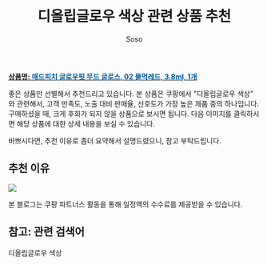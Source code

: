 ﻿---
layout: post
title:  "디올립글로우 색상 관련 상품 추천"
author: Soso
categories: [ 디지털/가전]
tags: [디올립글로우 색상]
image: https://ads-partners.coupang.com/image1/3fXPxrDRoVciuJAh3U4VGvpfNdrme3oyIXa0ofDnc09DmKxG2-f1bB2XPqjwnPXb8qCkF6F4B3_kWFaXa8NNAIGxFeKAB9_mttPoIXVfijx-ZWA9Tj2L2zHfEDH3e_feF8uGgkG0ZSEzWYYATo_dE_Tt420t7-J1OxZHpIsAGwWUYNpG1OCVRRF-dj63xmvU5thR-aYgoRUQJvJywE6Lq2Ng2-qPMy0MQpJo2GB52sxMmgW_pgFk95EUsrLfaabC66-2W0IIBw0ycW5jlQoo50f0SZDUOM9MUu0= 
description: "쿠팡에서 디올립글로우 색상 관련 상품으로 가장 고객 선호도가 높은 제품 중 하나입니다."
---

<a href="https://link.coupang.com/re/AFFSDP?lptag=AF5673682&pageKey=7648321480&itemId=20343158418&vendorItemId=87427887547&traceid=V0-153-22f1719b334699c8&clickBeacon=a3qOSdhd0d5zUQ9na-A0qhFJn_T8dDA3JIjv5YwdCTBPuCyJhayaFh_ePAkeOyiYMcNK6Jry6FeeEQMwyBb6Y5Ja1pnTSOM7fgcBie1NO58qzJlI4cOacVL7raxZGgHXc6f74V_LJ2NcWQQ2n7XWxCo52g4IVbzOn6AvwUzkQCkKduKa8BtAsO6QH5Y9Q-OBPPyG0s1FDYRnJcvRB9N_HECi-A1Aeh0MMOJvRLW8nQmZAB4UhzVnyOhu2tCKhqio1WDpmpQv98SPKTbuX6lztk1R5oYQe2G25cAinQuxx80bQun2yZEa0Rigdm7HZGWXpC0jrcYhu9P1Iv3bmLG4SgJfAHWliB4VwaY3rEX_hWfws21oe2cagxHZkLF2PnCV9sYvl-ayQd1y5blgEjhE8nxHiuqgsjPP9khXTkK8bK10xF5yID7buCUP6FimZIMaMqU8XVx45-0h-1A5ePZcsxAkC2bwj1iiDguZ0opC8sJzy638pLz2kvJMWqFwKJkEeRO-dmZ-p1Ds9gdQHjS8V5qN4spJLxUMATACyoOZze8q6ZMDFGmI9Bz-eEvN_TlQofjdD5beDkjjN5ht3fy75E77bHPPluPSUpScPNeySqMDv997DeaWkcXu362unmpL3Jb8eeOWZNN3fjvv5EFhVI2c6P7k3VfGHEu-QrjMqcFmL5WQ0AElRlswLcWFVmx2SdcQdkXkD7Y_GOj2vLrahfpv9eT5U_qErJqLwcUpvyE3-OrOUhbcRvuSYkNQYsKtu8X3Xabc-HNo2YHDy1JFcggRnan2Fjuz32ToxLrURGfZA4wkke4f23xsBnPErZtN5idaXUEq7-0AigvA6qsb0K3pRW1VO20vKQJ0XOJ5neNxK_TORS5p3X7wsbMEoW-dwM3yNxverII9u7TFULShOY8oLtiIrFcjyw%3D%3D&requestid=20240206145654070097164448&token=31850C%7CMIXED"><b>상품명: <font color='#01579B'>매드피치 글로우핏 무드 글로스, 02 물먹레드, 3.8ml, 1개</font></b></a>

좋은 상품만 선별해서 추천드리고 있습니다.
본 상품은 쿠팡에서 "디올립글로우 색상" 와 관련해서, 고객 만족도, 노출 대비 판매율, 선호도가 가장 높은 제품 중의 하나입니다.
구매하셨을 때, 크게 후회가 되지 않을 상품으로 보시면 됩니다. 
다음 이미지를 클릭하시면 해당 상품에 대한 상세 내용을 보실 수 있습니다.

바쁘시다면, 추천 이유로 좀더 요약해서 설명드렸으니, 참고 부탁드립니다.

## 추천 이유 

<a href="https://link.coupang.com/re/AFFSDP?lptag=AF5673682&pageKey=7648321480&itemId=20343158418&vendorItemId=87427887547&traceid=V0-153-22f1719b334699c8&clickBeacon=a3qOSdhd0d5zUQ9na-A0qhFJn_T8dDA3JIjv5YwdCTBPuCyJhayaFh_ePAkeOyiYMcNK6Jry6FeeEQMwyBb6Y5Ja1pnTSOM7fgcBie1NO58qzJlI4cOacVL7raxZGgHXc6f74V_LJ2NcWQQ2n7XWxCo52g4IVbzOn6AvwUzkQCkKduKa8BtAsO6QH5Y9Q-OBPPyG0s1FDYRnJcvRB9N_HECi-A1Aeh0MMOJvRLW8nQmZAB4UhzVnyOhu2tCKhqio1WDpmpQv98SPKTbuX6lztk1R5oYQe2G25cAinQuxx80bQun2yZEa0Rigdm7HZGWXpC0jrcYhu9P1Iv3bmLG4SgJfAHWliB4VwaY3rEX_hWfws21oe2cagxHZkLF2PnCV9sYvl-ayQd1y5blgEjhE8nxHiuqgsjPP9khXTkK8bK10xF5yID7buCUP6FimZIMaMqU8XVx45-0h-1A5ePZcsxAkC2bwj1iiDguZ0opC8sJzy638pLz2kvJMWqFwKJkEeRO-dmZ-p1Ds9gdQHjS8V5qN4spJLxUMATACyoOZze8q6ZMDFGmI9Bz-eEvN_TlQofjdD5beDkjjN5ht3fy75E77bHPPluPSUpScPNeySqMDv997DeaWkcXu362unmpL3Jb8eeOWZNN3fjvv5EFhVI2c6P7k3VfGHEu-QrjMqcFmL5WQ0AElRlswLcWFVmx2SdcQdkXkD7Y_GOj2vLrahfpv9eT5U_qErJqLwcUpvyE3-OrOUhbcRvuSYkNQYsKtu8X3Xabc-HNo2YHDy1JFcggRnan2Fjuz32ToxLrURGfZA4wkke4f23xsBnPErZtN5idaXUEq7-0AigvA6qsb0K3pRW1VO20vKQJ0XOJ5neNxK_TORS5p3X7wsbMEoW-dwM3yNxverII9u7TFULShOY8oLtiIrFcjyw%3D%3D&requestid=20240206145654070097164448&token=31850C%7CMIXED"><img src="https://thumbnail6.coupangcdn.com/thumbnails/remote/q89/image/retail/images/2023/10/12/14/0/9bdbe80a-c12d-4f2f-83f3-3099df61590c.jpg"></a> 

본 블로그는 쿠팡 파트너스 활동을 통해 일정액의 수수료를 제공받을 수 있습니다.

## 참고: 관련 검색어    
디올립글로우 색상